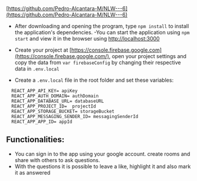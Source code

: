 [https://github.com/Pedro-Alcantara-M/NLW---6](https://github.com/Pedro-Alcantara-M/NLW---6)
- After downloading and opening the program, type `npm install` to install the application's dependencies.
-You can start the application using `npm start` and view it in the browser using [http://localhost:3000](http://localhost:3000)

- Create your project at [https://console.firebase.google.com](https://console.firebase.google.com/), open your project settings and copy the data from `var firebaseConfig` by changing their respective data in `.env.local`

 - Create a `.env.local` file in the root folder and set these variables: 
  ```
    REACT_APP_API_KEY= apiKey
    REACT_APP_AUTH_DOMAIN= authDomain
    REACT_APP_DATABASE_URL= databaseURL
    REACT_APP_PROJECT_ID=  projectId
    REACT_APP_STORAGE_BUCKET= storageBucket
    REACT_APP_MESSAGING_SENDER_ID= messagingSenderId
    REACT_APP_APP_ID= appId
  ```


## Functionalities:
- You can sign in to the app using your google account. create rooms and share with others to ask questions.
- With the questions it is possible to leave a like, highlight it and also mark it as answered
